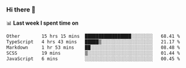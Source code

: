 ### Hi there 👋

<!--
**DBvc/DBvc** is a ✨ _special_ ✨ repository because its `README.md` (this file) appears on your GitHub profile.

Here are some ideas to get you started:

- 🔭 I’m currently working on ...
- 🌱 I’m currently learning ...
- 👯 I’m looking to collaborate on ...
- 🤔 I’m looking for help with ...
- 💬 Ask me about ...
- 📫 How to reach me: ...
- 😄 Pronouns: ...
- ⚡ Fun fact: ...
-->

📊 **Last week I spent time on**
<!--START_SECTION:waka-->

```txt
Other        15 hrs 15 mins  █████████████████░░░░░░░░   68.41 %
TypeScript   4 hrs 43 mins   █████▒░░░░░░░░░░░░░░░░░░░   21.17 %
Markdown     1 hr 53 mins    ██░░░░░░░░░░░░░░░░░░░░░░░   08.48 %
SCSS         19 mins         ▒░░░░░░░░░░░░░░░░░░░░░░░░   01.44 %
JavaScript   6 mins          ░░░░░░░░░░░░░░░░░░░░░░░░░   00.45 %
```

<!--END_SECTION:waka-->
